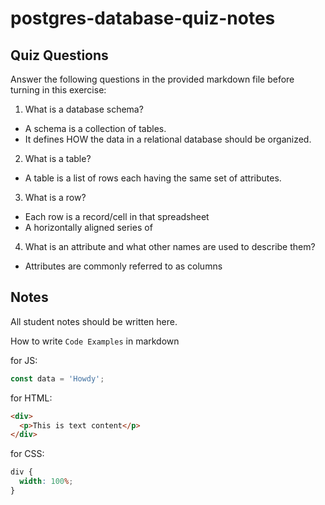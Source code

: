 # postgres-database-quiz-notes

## Quiz Questions

Answer the following questions in the provided markdown file before turning in this exercise:

1. What is a database schema?

- A schema is a collection of tables.
- It defines HOW the data in a relational database should be organized.

2. What is a table?

- A table is a list of rows each having the same set of attributes.

3. What is a row?

- Each row is a record/cell in that spreadsheet
- A horizontally aligned series of

4. What is an attribute and what other names are used to describe them?

- Attributes are commonly referred to as columns

## Notes

All student notes should be written here.

How to write `Code Examples` in markdown

for JS:

```javascript
const data = 'Howdy';
```

for HTML:

```html
<div>
  <p>This is text content</p>
</div>
```

for CSS:

```css
div {
  width: 100%;
}
```

